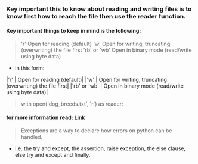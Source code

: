 ### Key important this to know about reading and writing files is to know first how to reach the file then use the reader function.

#### Key important things to keep in mind is the following:

> 'r'	Open for reading (default)
> 'w'	Open for writing, truncating (overwriting) the file first
> 'rb' or 'wb'	Open in binary mode (read/write using byte data)

- in this form:

|'r'	| Open for reading (default)|
|'w'	| Open for writing, truncating (overwriting) the file first|
|'rb' or 'wb'	| Open in binary mode (read/write using byte data)|

> with open('dog_breeds.txt', 'r') as reader:

#### for more information read: [Link](https://realpython.com/read-write-files-python/)

> Exceptions are a way to declare how errors on python can be handled.

- i.e. the try and except, the assertion, raise exception, the else clause, else try and except and finally.
